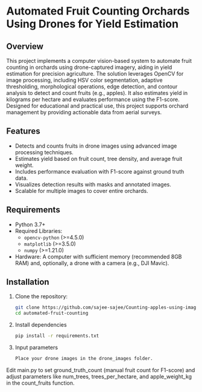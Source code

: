 # Automated Fruit Counting Orchards Using Drones for Yield Estimation

## Overview
This project implements a computer vision-based system to automate fruit counting in orchards using drone-captured imagery, aiding in yield estimation for precision agriculture. The solution leverages OpenCV for image processing, including HSV color segmentation, adaptive thresholding, morphological operations, edge detection, and contour analysis to detect and count fruits (e.g., apples). It also estimates yield in kilograms per hectare and evaluates performance using the F1-score. Designed for educational and practical use, this project supports orchard management by providing actionable data from aerial surveys.

## Features
- Detects and counts fruits in drone images using advanced image processing techniques.
- Estimates yield based on fruit count, tree density, and average fruit weight.
- Includes performance evaluation with F1-score against ground truth data.
- Visualizes detection results with masks and annotated images.
- Scalable for multiple images to cover entire orchards.

## Requirements
- Python 3.7+
- Required Libraries:
  - `opencv-python` (>=4.5.0)
  - `matplotlib` (>=3.5.0)
  - `numpy` (>=1.21.0)
- Hardware: A computer with sufficient memory (recommended 8GB RAM) and, optionally, a drone with a camera (e.g., DJI Mavic).

## Installation
1. Clone the repository:
   ```bash
   git clone https://github.com/sajee-sajee/Counting-apples-using-image-processing.git
   cd automated-fruit-counting
2. Install dependencies
   ```bash
   pip install -r requirements.txt
3. Input parameters
   ```bash
   Place your drone images in the drone_images folder.
   

  Edit main.py to set ground_truth_count (manual fruit count for F1-score) and adjust parameters like num_trees, trees_per_hectare, and apple_weight_kg in the count_fruits function.
